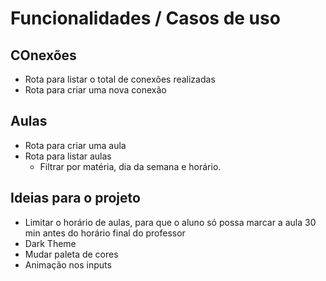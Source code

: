 # Funcionalidades / Casos de uso

## COnexões

- Rota para listar o total de conexões realizadas
- Rota para criar uma nova conexão

## Aulas

- Rota para criar uma aula
- Rota para listar aulas
  - Filtrar por matéria, dia da semana e horário.


## Ideias para o projeto
- Limitar o horário de aulas, para que o aluno só possa marcar a aula 30 min antes do horário final do professor
- Dark Theme
- Mudar paleta de cores
- Animação nos inputs